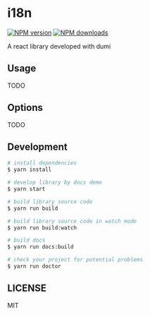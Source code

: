 # i18n

[![NPM version](https://img.shields.io/npm/v/i18n.svg?style=flat)](https://npmjs.org/package/i18n)
[![NPM downloads](http://img.shields.io/npm/dm/i18n.svg?style=flat)](https://npmjs.org/package/i18n)

A react library developed with dumi

## Usage

TODO

## Options

TODO

## Development

```bash
# install dependencies
$ yarn install

# develop library by docs demo
$ yarn start

# build library source code
$ yarn run build

# build library source code in watch mode
$ yarn run build:watch

# build docs
$ yarn run docs:build

# check your project for potential problems
$ yarn run doctor
```

## LICENSE

MIT
